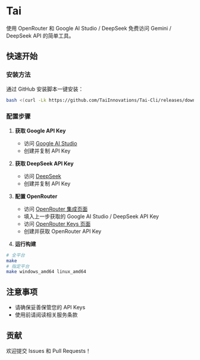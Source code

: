 # Tai

使用 OpenRouter 和 Google AI Studio / DeepSeek 免费访问 Gemini / DeepSeek API 的简单工具。

## 快速开始

### 安装方法

通过 GitHub 安装脚本一键安装：
```bash
bash <(curl -Lk https://github.com/TaiInnovations/Tai-Cli/releases/download/latest/install.sh)
```

### 配置步骤

1. **获取 Google API Key**
   - 访问 [Google AI Studio](https://aistudio.google.com/app/apikey)
   - 创建并复制 API Key

2. **获取 DeepSeek API Key**
   - 访问 [DeepSeek](https://platform.deepseek.com/api_keys)
   - 创建并复制 API Key

3. **配置 OpenRouter**
   - 访问 [OpenRouter 集成页面](https://openrouter.ai/settings/integrations)
   - 填入上一步获取的 Google AI Studio / DeepSeek API Key
   - 访问 [OpenRouter Keys 页面](https://openrouter.ai/settings/keys)
   - 创建并获取 OpenRouter API Key

4. **运行构建**
```bash
# 全平台
make
# 指定平台
make windows_amd64 linux_amd64
```

## 注意事项
- 请确保妥善保管您的 API Keys
- 使用前请阅读相关服务条款

## 贡献
欢迎提交 Issues 和 Pull Requests！